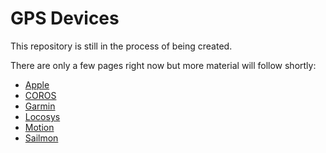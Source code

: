 # GPS Devices

This repository is still in the process of being created.

There are only a few pages right now but more material will follow shortly:

- [Apple](apple/README.md)
- [COROS](coros/README.md)
- [Garmin](garmin/README.md)
- [Locosys](locosys/README.md)
- [Motion](motion/README.md)
- [Sailmon](../sailmon/README.md)

